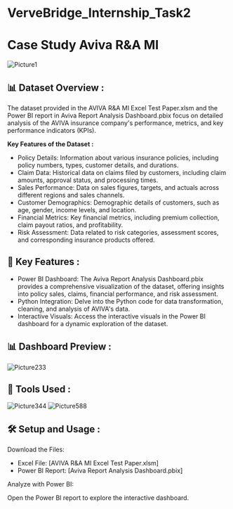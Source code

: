 # VerveBridge_Internship_Task2

# Case Study Aviva R&A MI

![Picture1](https://github.com/user-attachments/assets/694ac7e9-8c5f-4262-8de1-7d8bd9300e4f)


## 📊 Dataset Overview :

The dataset provided in the AVIVA R&A MI Excel Test Paper.xlsm and the Power BI report in Aviva Report Analysis Dashboard.pbix focus on detailed analysis of the AVIVA insurance company's performance, metrics, and key performance indicators (KPIs).

**Key Features of the Dataset :**

- Policy Details: Information about various insurance policies, including policy numbers, types, customer details, and durations.
- Claim Data: Historical data on claims filed by customers, including claim amounts, approval status, and processing times.
- Sales Performance: Data on sales figures, targets, and actuals across different regions and sales channels.
- Customer Demographics: Demographic details of customers, such as age, gender, income levels, and location.
- Financial Metrics: Key financial metrics, including premium collection, claim payout ratios, and profitability.
- Risk Assessment: Data related to risk categories, assessment scores, and corresponding insurance products offered.

## 🚀 Key Features :

- Power BI Dashboard: The Aviva Report Analysis Dashboard.pbix provides a comprehensive visualization of the dataset, offering insights into policy sales, claims, financial performance, and risk assessment.
- Python Integration: Delve into the Python code for data transformation, cleaning, and analysis of AVIVA's data.
- Interactive Visuals: Access the interactive visuals in the Power BI dashboard for a dynamic exploration of the dataset.

## 📊 Dashboard Preview :

![Picture233](https://github.com/user-attachments/assets/50637a2e-acb1-4779-bd04-d984ab2a3a97)

## 🧰 Tools Used :

![Picture344](https://github.com/user-attachments/assets/e9dfe810-6af4-496e-a810-38e3f1b4f791)   ![Picture588](https://github.com/user-attachments/assets/2b2b405e-0d44-4f70-9839-c6658257ee9d)

## 🛠️ Setup and Usage :

Download the Files:

- Excel File: [AVIVA R&A MI Excel Test Paper.xlsm]
- Power BI Report: [Aviva Report Analysis Dashboard.pbix]

Analyze with Power BI:

Open the Power BI report to explore the interactive dashboard.





